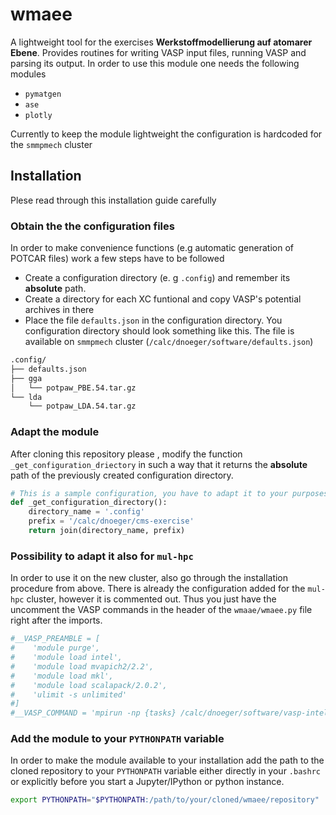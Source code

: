 # wmaee
A lightweight tool for the exercises **Werkstoffmodellierung auf atomarer Ebene**.
Provides routines for writing VASP input files, running VASP and parsing its output.
In order to use this module one needs the following modules

* `pymatgen`
* `ase`
* `plotly` 

Currently to keep the module lightweight the configuration is hardcoded for the `smmpmech` cluster
## Installation
Plese read through this installation guide carefully
### Obtain the the configuration files
In order to make convenience functions (e.g automatic generation of POTCAR files) work a few steps have to be followed

* Create a configuration directory (e. g `.config`) and remember its **absolute** path.
* Create a directory for each XC funtional and copy VASP's potential archives in there
* Place the file `defaults.json` in the configuration directory. You configuration directory should look something like 
this. The file is available on `smmpmech` cluster (`/calc/dnoeger/software/defaults.json`)
```bash
.config/
├── defaults.json
├── gga
│   └── potpaw_PBE.54.tar.gz
└── lda
    └── potpaw_LDA.54.tar.gz
```
### Adapt the module
After cloning this repository please , modify the function `_get_configuration_driectory` in such a way that it 
returns the **absolute** path of the previously created configuration directory. 
```python
# This is a sample configuration, you have to adapt it to your purposes
def _get_configuration_directory():
    directory_name = '.config'
    prefix = '/calc/dnoeger/cms-exercise'
    return join(directory_name, prefix)
```

### Possibility to adapt it also for `mul-hpc`
In order to use it on the new cluster, also go through the installation procedure from above.
There is already the configuration added for the `mul-hpc` cluster, however it is commented out.
Thus you just have the uncomment the VASP commands in the header of the `wmaae/wmaee.py` file right after the imports.
```python
#__VASP_PREAMBLE = [
#    'module purge',
#    'module load intel',
#    'module load mvapich2/2.2',
#    'module load mkl',
#    'module load scalapack/2.0.2',
#    'ulimit -s unlimited'
#]
#__VASP_COMMAND = 'mpirun -np {tasks} /calc/dnoeger/software/vasp-intel-mvapich2-mkl/5.4.1/bin/vasp_std'
```

### Add the module to your `PYTHONPATH` variable
In order to make the module available to your installation add the path to the cloned repository to your 
`PYTHONPATH` variable either directly in your `.bashrc` or explicitly before you start a Jupyter/IPython or python 
instance.
```bash
export PYTHONPATH="$PYTHONPATH:/path/to/your/cloned/wmaee/repository"
```